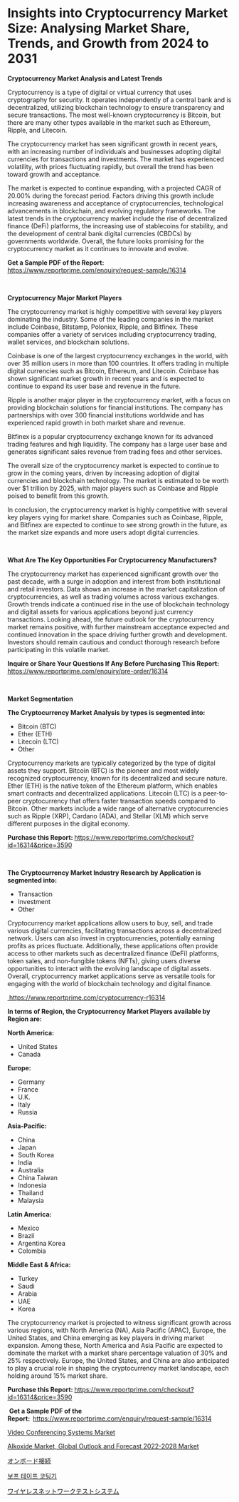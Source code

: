 <p><h1>Insights into Cryptocurrency Market Size: Analysing Market Share, Trends, and Growth from 2024 to 2031</h1></p><p><strong>Cryptocurrency Market Analysis and Latest Trends</strong></p>
<p><p>Cryptocurrency is a type of digital or virtual currency that uses cryptography for security. It operates independently of a central bank and is decentralized, utilizing blockchain technology to ensure transparency and secure transactions. The most well-known cryptocurrency is Bitcoin, but there are many other types available in the market such as Ethereum, Ripple, and Litecoin.</p><p>The cryptocurrency market has seen significant growth in recent years, with an increasing number of individuals and businesses adopting digital currencies for transactions and investments. The market has experienced volatility, with prices fluctuating rapidly, but overall the trend has been toward growth and acceptance.</p><p>The market is expected to continue expanding, with a projected CAGR of 20.00% during the forecast period. Factors driving this growth include increasing awareness and acceptance of cryptocurrencies, technological advancements in blockchain, and evolving regulatory frameworks. The latest trends in the cryptocurrency market include the rise of decentralized finance (DeFi) platforms, the increasing use of stablecoins for stability, and the development of central bank digital currencies (CBDCs) by governments worldwide. Overall, the future looks promising for the cryptocurrency market as it continues to innovate and evolve.</p></p>
<p><strong>Get a Sample PDF of the Report:&nbsp;</strong> <a href="https://www.reportprime.com/enquiry/request-sample/16314">https://www.reportprime.com/enquiry/request-sample/16314</a></p>
<p>&nbsp;</p>
<p><strong>Cryptocurrency Major Market Players</strong></p>
<p><p>The cryptocurrency market is highly competitive with several key players dominating the industry. Some of the leading companies in the market include Coinbase, Bitstamp, Poloniex, Ripple, and Bitfinex. These companies offer a variety of services including cryptocurrency trading, wallet services, and blockchain solutions.</p><p>Coinbase is one of the largest cryptocurrency exchanges in the world, with over 35 million users in more than 100 countries. It offers trading in multiple digital currencies such as Bitcoin, Ethereum, and Litecoin. Coinbase has shown significant market growth in recent years and is expected to continue to expand its user base and revenue in the future.</p><p>Ripple is another major player in the cryptocurrency market, with a focus on providing blockchain solutions for financial institutions. The company has partnerships with over 300 financial institutions worldwide and has experienced rapid growth in both market share and revenue.</p><p>Bitfinex is a popular cryptocurrency exchange known for its advanced trading features and high liquidity. The company has a large user base and generates significant sales revenue from trading fees and other services.</p><p>The overall size of the cryptocurrency market is expected to continue to grow in the coming years, driven by increasing adoption of digital currencies and blockchain technology. The market is estimated to be worth over $1 trillion by 2025, with major players such as Coinbase and Ripple poised to benefit from this growth.</p><p>In conclusion, the cryptocurrency market is highly competitive with several key players vying for market share. Companies such as Coinbase, Ripple, and Bitfinex are expected to continue to see strong growth in the future, as the market size expands and more users adopt digital currencies.</p></p>
<p>&nbsp;</p>
<p><strong>What Are The Key Opportunities For Cryptocurrency Manufacturers?</strong></p>
<p><p>The cryptocurrency market has experienced significant growth over the past decade, with a surge in adoption and interest from both institutional and retail investors. Data shows an increase in the market capitalization of cryptocurrencies, as well as trading volumes across various exchanges. Growth trends indicate a continued rise in the use of blockchain technology and digital assets for various applications beyond just currency transactions. Looking ahead, the future outlook for the cryptocurrency market remains positive, with further mainstream acceptance expected and continued innovation in the space driving further growth and development. Investors should remain cautious and conduct thorough research before participating in this volatile market.</p></p>
<p><strong>Inquire or Share Your Questions If Any Before Purchasing This Report:</strong> <a href="https://www.reportprime.com/enquiry/pre-order/16314">https://www.reportprime.com/enquiry/pre-order/16314</a></p>
<p>&nbsp;</p>
<p><strong>Market Segmentation</strong></p>
<p><strong>The Cryptocurrency Market Analysis by types is segmented into:</strong></p>
<p><ul><li>Bitcoin (BTC)</li><li>Ether (ETH)</li><li>Litecoin (LTC)</li><li>Other</li></ul></p>
<p><p>Cryptocurrency markets are typically categorized by the type of digital assets they support. Bitcoin (BTC) is the pioneer and most widely recognized cryptocurrency, known for its decentralized and secure nature. Ether (ETH) is the native token of the Ethereum platform, which enables smart contracts and decentralized applications. Litecoin (LTC) is a peer-to-peer cryptocurrency that offers faster transaction speeds compared to Bitcoin. Other markets include a wide range of alternative cryptocurrencies such as Ripple (XRP), Cardano (ADA), and Stellar (XLM) which serve different purposes in the digital economy.</p></p>
<p><strong>Purchase this Report:&nbsp;</strong><a href="https://www.reportprime.com/checkout?id=16314&price=3590">https://www.reportprime.com/checkout?id=16314&price=3590</a></p>
<p>&nbsp;</p>
<p><strong>The Cryptocurrency Market Industry Research by Application is segmented into:</strong></p>
<p><ul><li>Transaction</li><li>Investment</li><li>Other</li></ul></p>
<p><p>Cryptocurrency market applications allow users to buy, sell, and trade various digital currencies, facilitating transactions across a decentralized network. Users can also invest in cryptocurrencies, potentially earning profits as prices fluctuate. Additionally, these applications often provide access to other markets such as decentralized finance (DeFi) platforms, token sales, and non-fungible tokens (NFTs), giving users diverse opportunities to interact with the evolving landscape of digital assets. Overall, cryptocurrency market applications serve as versatile tools for engaging with the world of blockchain technology and digital finance.</p></p>
<p><a href="https://www.reportprime.com/cryptocurrency-r16314">&nbsp;https://www.reportprime.com/cryptocurrency-r16314</a></p>
<p><strong>In terms of Region, the Cryptocurrency Market Players available by Region are:</strong></p>
<p>
    <p> <strong> North America: </strong>
        <ul>
            <li>United States</li>
            <li>Canada</li>
        </ul>
        </p> 
    <p> <strong> Europe: </strong>
        <ul>
            <li>Germany</li>
            <li>France</li>
            <li>U.K.</li>
            <li>Italy</li>
            <li>Russia</li>
        </ul>
        </p> 
    <p> <strong> Asia-Pacific: </strong>
        <ul>
            <li>China</li>
            <li>Japan</li>
            <li>South Korea</li>
            <li>India</li>
            <li>Australia</li>
            <li>China Taiwan</li>
            <li>Indonesia</li>
            <li>Thailand</li>
            <li>Malaysia</li>
        </ul>
        </p> 
    <p> <strong> Latin America: </strong>
        <ul>
            <li>Mexico</li>
            <li>Brazil</li>
            <li>Argentina Korea</li>
            <li>Colombia</li>
        </ul>
        </p> 
    <p> <strong> Middle East & Africa: </strong>
        <ul>
            <li>Turkey</li>
            <li>Saudi</li>
            <li>Arabia</li>
            <li>UAE</li>
            <li>Korea</li>
        </ul>
    </p>
    </p>
<p><p>The cryptocurrency market is projected to witness significant growth across various regions, with North America (NA), Asia Pacific (APAC), Europe, the United States, and China emerging as key players in driving market expansion. Among these, North America and Asia Pacific are expected to dominate the market with a market share percentage valuation of 30% and 25% respectively. Europe, the United States, and China are also anticipated to play a crucial role in shaping the cryptocurrency market landscape, each holding around 15% market share.</p></p>
<p><strong>Purchase this Report: </strong><a href="https://www.reportprime.com/checkout?id=16314&price=3590">https://www.reportprime.com/checkout?id=16314&price=3590</a></p>
<p>&nbsp;<strong>Get a Sample PDF of the Report:&nbsp;&nbsp;</strong><a href="https://www.reportprime.com/enquiry/request-sample/16314">https://www.reportprime.com/enquiry/request-sample/16314</a></p>
<p><strong></strong></p>
<p><p><a href="https://github.com/mahnoor2003/Market-Research-Report-List-6/blob/main/video-conferencing-systems-market.md">Video Conferencing Systems Market</a></p><p><a href="https://issuu.com/reportprime-2/docs/alkoxide-market-global-outlook-and-_4e69b7080d8022">Alkoxide Market, Global Outlook and Forecast 2022-2028 Market</a></p><p><a href="https://medium.com/@kw8enloe/%E3%82%AA%E3%83%B3%E3%83%9C%E3%83%BC%E3%83%89%E6%8E%A5%E7%B6%9A%E5%B8%82%E5%A0%B4%E3%82%B7%E3%82%A7%E3%82%A2-%E3%82%B5%E3%82%A4%E3%82%BA-%E3%83%88%E3%83%AC%E3%83%B3%E3%83%89-%E7%94%A3%E6%A5%AD%E5%88%86%E6%9E%90%E3%83%AC%E3%83%9D%E3%83%BC%E3%83%88-%E3%82%A2%E3%83%97%E3%83%AA%E3%82%B1%E3%83%BC%E3%82%B7%E3%83%A7%E3%83%B3%E5%88%A5-%E3%82%A8%E3%83%B3%E3%82%BF%E3%83%BC%E3%83%86%E3%82%A4%E3%83%A1%E3%83%B3%E3%83%88-%E7%9B%A3%E8%A6%96-%E9%80%9A%E4%BF%A1-%E3%81%9D%E3%81%AE%E4%BB%96-%E3%82%BF%E3%82%A4%E3%83%97%E5%88%A5-%E8%88%AA%E7%A9%BA%E6%A9%9F%E3%82%AA%E3%83%B3%E3%83%9C%E3%83%BC%E3%83%89%E6%8E%A5%E7%B6%9A-%E6%B5%B7%E4%B8%8A%E3%82%AA%E3%83%B3%E3%83%9C%E3%83%BC%E3%83%89%E6%8E%A5%E7%B6%9A-%E9%89%84%E9%81%93%E3%82%AA%E3%83%B3%E3%83%9C%E3%83%BC%E3%83%89%E6%8E%A5%E7%B6%9A-%E3%81%8A-aee6f7579d0a">オンボード接続</a></p><p><a href="https://medium.com/@williambatz03/2024%EB%85%84%EB%B6%80%ED%84%B0-2031%EB%85%84%EA%B9%8C%EC%A7%80%EC%9D%98-bopp-%ED%85%8C%EC%9D%B4%ED%94%84-%EC%BD%94%ED%8C%85-%EA%B8%B0%EA%B3%84-%EC%8B%9C%EC%9E%A5%EC%9D%98-%EC%8B%A0%ED%9D%A5-%ED%8A%B8%EB%A0%8C%EB%93%9C%EC%99%80-%EB%AF%B8%EB%9E%98-%EC%A0%84%EB%A7%9D-16eabf40f820">보프 테이프 코팅기</a></p><p><a href="https://medium.com/@alonzomoenrt8956/%E3%83%AF%E3%82%A4%E3%83%A4%E3%83%AC%E3%82%B9%E3%83%8D%E3%83%83%E3%83%88%E3%83%AF%E3%83%BC%E3%82%AF%E3%83%86%E3%82%B9%E3%83%88%E3%82%B7%E3%82%B9%E3%83%86%E3%83%A0%E6%A5%AD%E7%95%8C%E3%81%AEinsights%E3%83%AC%E3%83%9D%E3%83%BC%E3%83%88-%E3%83%AF%E3%82%A4%E3%83%A4%E3%83%AC%E3%82%B9%E3%83%8D%E3%83%83%E3%83%88%E3%83%AF%E3%83%BC%E3%82%AF%E3%83%86%E3%82%B9%E3%83%88%E3%82%B7%E3%82%B9%E3%83%86%E3%83%A0%E5%B8%82%E5%A0%B4%E3%81%AE%E3%83%88%E3%83%AC%E3%83%B3%E3%83%89-%E3%82%A2%E3%83%97%E3%83%AA%E3%82%B1%E3%83%BC%E3%82%B7%E3%83%A7%E3%83%B3-%E7%AB%B6%E4%BA%89%E3%81%AE%E6%99%AF%E8%A6%B3%E3%82%92%E5%88%86%E6%9E%90-2024%E5%B9%B4-2031%E5%B9%B4-b39deb2410df">ワイヤレスネットワークテストシステム</a></p></p>